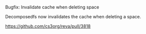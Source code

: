 Bugfix: Invalidate cache when deleting space

Decomposedfs now invalidates the cache when deleting a space.

https://github.com/cs3org/reva/pull/3818
